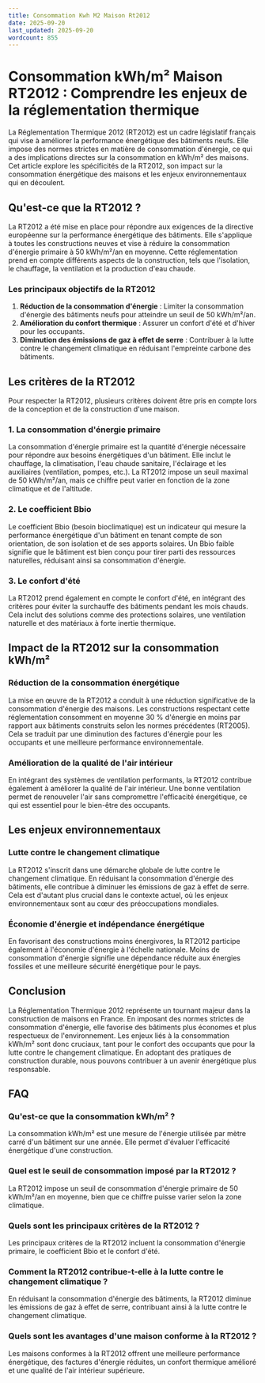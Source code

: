```yaml
---
title: Consommation Kwh M2 Maison Rt2012
date: 2025-09-20
last_updated: 2025-09-20
wordcount: 855
---
```


# Consommation kWh/m² Maison RT2012 : Comprendre les enjeux de la réglementation thermique

La Réglementation Thermique 2012 (RT2012) est un cadre législatif français qui vise à améliorer la performance énergétique des bâtiments neufs. Elle impose des normes strictes en matière de consommation d'énergie, ce qui a des implications directes sur la consommation en kWh/m² des maisons. Cet article explore les spécificités de la RT2012, son impact sur la consommation énergétique des maisons et les enjeux environnementaux qui en découlent.

## Qu'est-ce que la RT2012 ?

La RT2012 a été mise en place pour répondre aux exigences de la directive européenne sur la performance énergétique des bâtiments. Elle s'applique à toutes les constructions neuves et vise à réduire la consommation d'énergie primaire à 50 kWh/m²/an en moyenne. Cette réglementation prend en compte différents aspects de la construction, tels que l'isolation, le chauffage, la ventilation et la production d'eau chaude.

### Les principaux objectifs de la RT2012

1. **Réduction de la consommation d'énergie** : Limiter la consommation d'énergie des bâtiments neufs pour atteindre un seuil de 50 kWh/m²/an.
2. **Amélioration du confort thermique** : Assurer un confort d'été et d'hiver pour les occupants.
3. **Diminution des émissions de gaz à effet de serre** : Contribuer à la lutte contre le changement climatique en réduisant l'empreinte carbone des bâtiments.

## Les critères de la RT2012

Pour respecter la RT2012, plusieurs critères doivent être pris en compte lors de la conception et de la construction d'une maison.

### 1. La consommation d'énergie primaire

La consommation d'énergie primaire est la quantité d'énergie nécessaire pour répondre aux besoins énergétiques d'un bâtiment. Elle inclut le chauffage, la climatisation, l'eau chaude sanitaire, l'éclairage et les auxiliaires (ventilation, pompes, etc.). La RT2012 impose un seuil maximal de 50 kWh/m²/an, mais ce chiffre peut varier en fonction de la zone climatique et de l'altitude.

### 2. Le coefficient Bbio

Le coefficient Bbio (besoin bioclimatique) est un indicateur qui mesure la performance énergétique d'un bâtiment en tenant compte de son orientation, de son isolation et de ses apports solaires. Un Bbio faible signifie que le bâtiment est bien conçu pour tirer parti des ressources naturelles, réduisant ainsi sa consommation d'énergie.

### 3. Le confort d'été

La RT2012 prend également en compte le confort d'été, en intégrant des critères pour éviter la surchauffe des bâtiments pendant les mois chauds. Cela inclut des solutions comme des protections solaires, une ventilation naturelle et des matériaux à forte inertie thermique.

## Impact de la RT2012 sur la consommation kWh/m²

### Réduction de la consommation énergétique

La mise en œuvre de la RT2012 a conduit à une réduction significative de la consommation d'énergie des maisons. Les constructions respectant cette réglementation consomment en moyenne 30 % d'énergie en moins par rapport aux bâtiments construits selon les normes précédentes (RT2005). Cela se traduit par une diminution des factures d'énergie pour les occupants et une meilleure performance environnementale.

### Amélioration de la qualité de l'air intérieur

En intégrant des systèmes de ventilation performants, la RT2012 contribue également à améliorer la qualité de l'air intérieur. Une bonne ventilation permet de renouveler l'air sans compromettre l'efficacité énergétique, ce qui est essentiel pour le bien-être des occupants.

## Les enjeux environnementaux

### Lutte contre le changement climatique

La RT2012 s'inscrit dans une démarche globale de lutte contre le changement climatique. En réduisant la consommation d'énergie des bâtiments, elle contribue à diminuer les émissions de gaz à effet de serre. Cela est d'autant plus crucial dans le contexte actuel, où les enjeux environnementaux sont au cœur des préoccupations mondiales.

### Économie d'énergie et indépendance énergétique

En favorisant des constructions moins énergivores, la RT2012 participe également à l'économie d'énergie à l'échelle nationale. Moins de consommation d'énergie signifie une dépendance réduite aux énergies fossiles et une meilleure sécurité énergétique pour le pays.

## Conclusion

La Réglementation Thermique 2012 représente un tournant majeur dans la construction de maisons en France. En imposant des normes strictes de consommation d'énergie, elle favorise des bâtiments plus économes et plus respectueux de l'environnement. Les enjeux liés à la consommation kWh/m² sont donc cruciaux, tant pour le confort des occupants que pour la lutte contre le changement climatique. En adoptant des pratiques de construction durable, nous pouvons contribuer à un avenir énergétique plus responsable.

## FAQ

### Qu'est-ce que la consommation kWh/m² ?

La consommation kWh/m² est une mesure de l'énergie utilisée par mètre carré d'un bâtiment sur une année. Elle permet d'évaluer l'efficacité énergétique d'une construction.

### Quel est le seuil de consommation imposé par la RT2012 ?

La RT2012 impose un seuil de consommation d'énergie primaire de 50 kWh/m²/an en moyenne, bien que ce chiffre puisse varier selon la zone climatique.

### Quels sont les principaux critères de la RT2012 ?

Les principaux critères de la RT2012 incluent la consommation d'énergie primaire, le coefficient Bbio et le confort d'été.

### Comment la RT2012 contribue-t-elle à la lutte contre le changement climatique ?

En réduisant la consommation d'énergie des bâtiments, la RT2012 diminue les émissions de gaz à effet de serre, contribuant ainsi à la lutte contre le changement climatique.

### Quels sont les avantages d'une maison conforme à la RT2012 ?

Les maisons conformes à la RT2012 offrent une meilleure performance énergétique, des factures d'énergie réduites, un confort thermique amélioré et une qualité de l'air intérieur supérieure.
